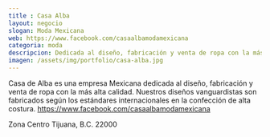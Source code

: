 ```yaml
---
title : Casa Alba
layout: negocio
slogan: Moda Mexicana
web: https://www.facebook.com/casaalbamodamexicana
categoria: moda
descripcion: Dedicada al diseño, fabricación y venta de ropa con la más alta calidad.
imagen: /assets/img/portfolio/casa-alba.jpg
---
```


Casa de Alba es una empresa Mexicana dedicada al diseño, fabricación y venta de ropa con la más alta calidad. Nuestros diseños vanguardistas son fabricados según los estándares internacionales en la confección de alta costura.
https://www.facebook.com/casaalbamodamexicana

Zona Centro
Tijuana, B.C. 22000